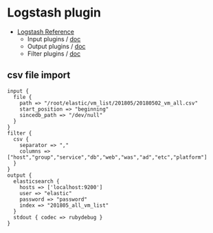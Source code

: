 # Logstash plugin

* [Logstash Reference](https://www.elastic.co/guide/en/logstash/current/index.html)
  * Input plugins / [doc](https://www.elastic.co/guide/en/logstash/current/input-plugins.html)
  * Output plugins / [doc](https://www.elastic.co/guide/en/logstash/current/output-plugins.html)
  * Filter plugins / [doc](https://www.elastic.co/guide/en/logstash/current/filter-plugins.html)

## csv file import

```shell
input {
  file {
    path => "/root/elastic/vm_list/201805/20180502_vm_all.csv"
    start_position => "beginning"
    sincedb_path => "/dev/null"
  }
}
filter {
  csv {
    separator => ","
    columns => ["host","group","service","db","web","was","ad","etc","platform"]
  }
}
output {
  elasticsearch {
    hosts => ['localhost:9200']
    user => "elastic"
    password => "password"
    index => "201805_all_vm_list"
  }
  stdout { codec => rubydebug }
}
```

